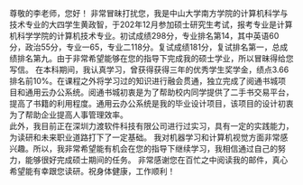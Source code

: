 尊敬的李老师，您好！
非常冒昧打扰您，我是中山大学南方学院的计算机科学与技术专业的大四学生黄政智，于202年12月参加硕士研究生考试，报考专业是计算机科学学院的计算机技术专业。初试成绩298分，专业排名第14，其中英语60分，政治55分，专业一65，专业二118分。复试成绩181分，复试排名第一，总成绩排名第九。由于非常希望能够在您的指导下完成我的硕士学业，所以冒昧得给您写信。
在本科期间，我认真学习，曾获得获得三年的优秀学生奖学金，绩点3.66排名前10%。在课程之外将学习过的知识进行融会贯通，独立完成了阅通书城项目和通用云办公系统。阅通书城初衷是为了帮助校内同学提供了二手书交易平台，提高了书籍的利用程度。通用云办公系统是我的毕业设计项目，该项目的设计初衷为了帮助企业提高人事管理效率。  
此外，我目前正在深圳力渡软件科技有限公司进行过实习，具有一定的实践能力，为读研和未来职业道路打下了一定基础。
我对机器学习和计算机视觉方面非常感兴趣。所以，我非常希望能有机会在您的指导下继续学习，我相信通过自己的努力，能够很好完成硕士期间的任务。
非常感谢您在百忙之中阅读我的邮件，真心希望能有幸跟您读研。祝身体健康，工作顺利！